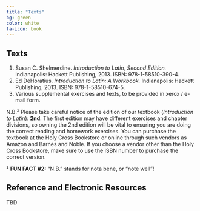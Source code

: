 ```yaml
---
title: "Texts"
bg: green
color: white
fa-icon: book
---
```


## Texts
1. Susan C. Shelmerdine. *Introduction to Latin, Second Edition.* Indianapolis: Hackett Publishing, 2013. ISBN: 978-1-58510-390-4.
2. Ed DeHoratius. *Introduction to Latin: A Workbook.* Indianapolis: Hackett Publishing, 2013. ISBN: 978-1-58510-674-5.
3. Various supplemental exercises and texts, to be provided in xerox / e-mail form.

N.B.² Please take careful notice of the edition of our textbook (*Introduction to Latin*): **2nd**. The first edition may have different exercises and chapter divisions, so owning the 2nd edition will be vital to ensuring you are doing the correct reading and homework exercises. You can purchase the textbook at the Holy Cross Bookstore or online through such vendors as Amazon and Barnes and Noble. If you choose a vendor other than the Holy Cross Bookstore, make sure to use the ISBN number to purchase the correct version.

² **FUN FACT #2:** “N.B.” stands for nota bene, or “note well”!

## Reference and Electronic Resources

TBD
